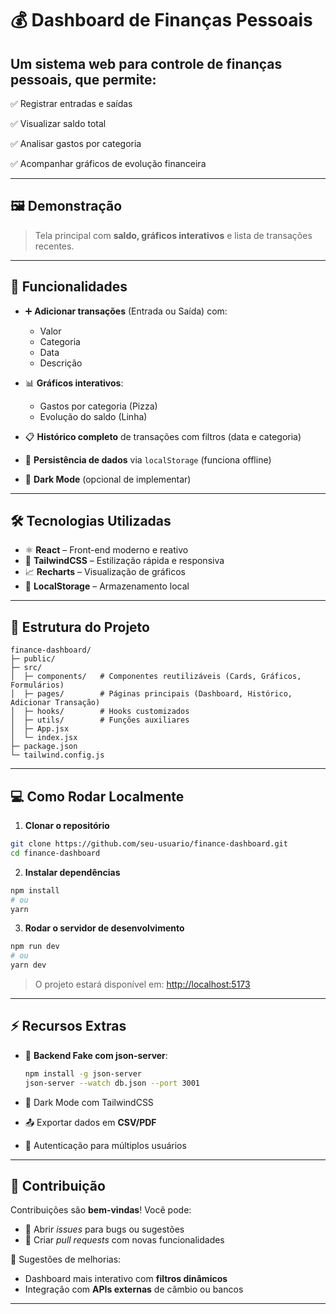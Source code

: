 # 💰 Dashboard de Finanças Pessoais

Um sistema web para controle de **finanças pessoais**, que permite:
---

✅ Registrar entradas e saídas

✅ Visualizar saldo total

✅ Analisar gastos por categoria

✅ Acompanhar gráficos de evolução financeira

---

## 🖼️ Demonstração

> Tela principal com **saldo, gráficos interativos** e lista de transações recentes.



---

## 🔹 Funcionalidades

* ➕ **Adicionar transações** (Entrada ou Saída) com:

  * Valor
  * Categoria
  * Data
  * Descrição
* 📊 **Gráficos interativos**:

  * Gastos por categoria (Pizza)
  * Evolução do saldo (Linha)
* 📋 **Histórico completo** de transações com filtros (data e categoria)
* 💾 **Persistência de dados** via `localStorage` (funciona offline)
* 🌙 **Dark Mode** (opcional de implementar)

---

## 🛠 Tecnologias Utilizadas

* ⚛️ **React** – Front-end moderno e reativo
* 🎨 **TailwindCSS** – Estilização rápida e responsiva
* 📈 **Recharts** – Visualização de gráficos
* 💾 **LocalStorage** – Armazenamento local

---

## 📂 Estrutura do Projeto

```
finance-dashboard/
├─ public/
├─ src/
│  ├─ components/   # Componentes reutilizáveis (Cards, Gráficos, Formulários)
│  ├─ pages/        # Páginas principais (Dashboard, Histórico, Adicionar Transação)
│  ├─ hooks/        # Hooks customizados
│  ├─ utils/        # Funções auxiliares
│  ├─ App.jsx
│  └─ index.jsx
├─ package.json
└─ tailwind.config.js
```

---

## 💻 Como Rodar Localmente

1. **Clonar o repositório**

```bash
git clone https://github.com/seu-usuario/finance-dashboard.git
cd finance-dashboard
```

2. **Instalar dependências**

```bash
npm install
# ou
yarn
```

3. **Rodar o servidor de desenvolvimento**

```bash
npm run dev
# ou
yarn dev
```

> O projeto estará disponível em: [http://localhost:5173](http://localhost:5173)

---

## ⚡ Recursos Extras

* 🔌 **Backend Fake com json-server**:

  ```bash
  npm install -g json-server
  json-server --watch db.json --port 3001
  ```
* 🌙 Dark Mode com TailwindCSS
* 📤 Exportar dados em **CSV/PDF**
* 🔑 Autenticação para múltiplos usuários

---

## 🤝 Contribuição

Contribuições são **bem-vindas**! Você pode:

* 🐛 Abrir *issues* para bugs ou sugestões
* 🚀 Criar *pull requests* com novas funcionalidades

📌 Sugestões de melhorias:

* Dashboard mais interativo com **filtros dinâmicos**
* Integração com **APIs externas** de câmbio ou bancos

---
